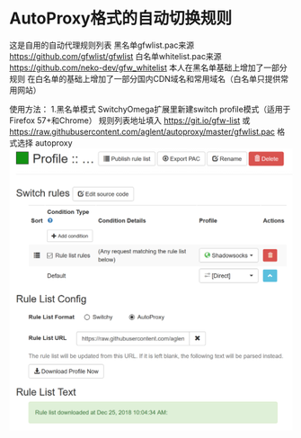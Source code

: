 # AutoProxy格式的自动切换规则

这是自用的自动代理规则列表
黑名单gfwlist.pac来源  https://github.com/gfwlist/gfwlist
白名单whitelist.pac来源 https://github.com/neko-dev/gfw_whitelist
本人在黑名单基础上增加了一部分规则 在白名单的基础上增加了一部分国内CDN域名和常用域名（白名单只提供常用网站）

使用方法：
1.黑名单模式
SwitchyOmega扩展里新建switch profile模式（适用于Firefox 57+和Chrome）
规则列表地址填入 https://git.io/gfw-list 或 https://raw.githubusercontent.com/aglent/autoproxy/master/gfwlist.pac 格式选择 autoproxy
![img](image/gfwlist.png)